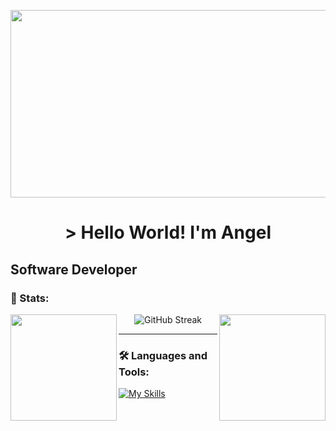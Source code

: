 <p align="center">
<img class="imagen" width="900px" height="300px" src="https://i.pinimg.com/originals/a3/15/46/a3154699746256e5ab55bbe2164c286f.gif" />    
</p>

<h1 align="center"> > Hello World! I'm Angel </h1>

## Software Developer


### 🔱 Stats:
<img height=170 align="left" src="https://github-readme-stats.vercel.app/api?username=angelmora2004&theme=shadow_red&show_icons=true\&rank_icon=github&hide_border=true" />
<img height=170 align="right" src="https://github-readme-stats.vercel.app/api/top-langs/?username=angelmora2004&hide_progress=true&theme=shadow_red&hide_border=true" />
<div align="center">
  <img src="https://streak-stats.demolab.com?user=angelmora2004&theme=youtube-dark&hide_border=true&card_width=479" alt="GitHub Streak" />
</div>

---

### 🛠️ Languages and Tools:          

[![My Skills](https://skillicons.dev/icons?i=html,css,js,react,astro,java,dart,flutter)](https://skillicons.dev)          
 
